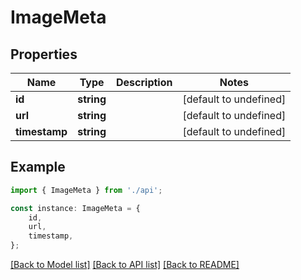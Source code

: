 # ImageMeta


## Properties

Name | Type | Description | Notes
------------ | ------------- | ------------- | -------------
**id** | **string** |  | [default to undefined]
**url** | **string** |  | [default to undefined]
**timestamp** | **string** |  | [default to undefined]

## Example

```typescript
import { ImageMeta } from './api';

const instance: ImageMeta = {
    id,
    url,
    timestamp,
};
```

[[Back to Model list]](../README.md#documentation-for-models) [[Back to API list]](../README.md#documentation-for-api-endpoints) [[Back to README]](../README.md)
